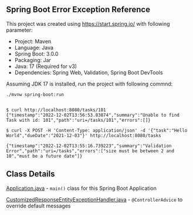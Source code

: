 ## Spring Boot Error Exception Reference

This project was created using https://start.spring.io/ with following parameter:

* Project: Maven
* Language: Java
* Spring Boot: 3.0.0
* Packaging: Jar
* Java: 17 (Required for v3)
* Dependencies: Spring Web, Validation, Spring Boot DevTools

Assuming JDK 17 is installed, run the project with following commnd:

```shell
./mvnw spring-boot:run
```

```shell

$ curl http://localhost:8080/tasks/101
{"timestamp":"2022-12-02T13:56:53.83874","summary":"Unable to find Task with id: 101","path":"uri=/tasks/101","errors":[]}

$ curl -X POST -H 'Content-Type: application/json' -d '{"task":"Hello World","dueDate":"2021-12-03"}' http://localhost:8080/tasks

{"timestamp":"2022-12-02T13:55:16.739223","summary":"Validation Error","path":"uri=/tasks","errors":["size must be between 2 and 10","must be a future date"]}
```

## Class Details
[Application.java][1] - `main()` class for this Spring Boot Application

[CustomizedResponseEntityExceptionHandler.java][2] - `@ControllerAdvice` to override default messages

[1]: https://github.com/ronygomes/reference/blob/master/SpringBoot/spring-boot-error-exception/src/main/java/me/ronygomes/reference/springboot/Application.java
[2]: https://github.com/ronygomes/reference/blob/master/SpringBoot/spring-boot-error-exception/src/main/java/me/ronygomes/reference/springboot/CustomizedResponseEntityExceptionHandler.java

